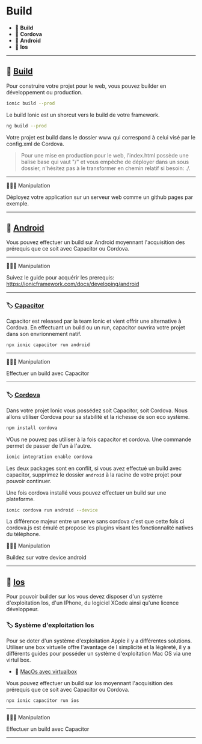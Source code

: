 # Build

*  🔖 **Build**
*  🔖 **Cordova**
*  🔖 **Android**
*  🔖 **Ios**

___

## 📑 [Build](https://ionicframework.com/docs/cli/commands/build)

Pour construire votre projet pour le web, vous pouvez builder en développement ou production.

```bash
ionic build --prod
```

Le build Ionic est un shorcut vers le build de votre framework.

```bash
ng build --prod
```

Votre projet est build dans le dossier www qui correspond à celui visé par le config.xml de Cordova.

> Pour une mise en production pour le web, l'index.html possède une balise base qui vaut "/" et vous empêche de déployer dans un sous dossier, n'hésitez pas à le transformer en chemin relatif si besoin: ./.

___

👨🏻‍💻 Manipulation

Déployez votre application sur un serveur web comme un github pages par exemple.

___

## 📑 [Android](https://ionicframework.com/docs/developing/android)

Vous pouvez effectuer un build sur Android moyennant l'acquisition des prérequis que ce soit avec Capacitor ou Cordova.

___

👨🏻‍💻 Manipulation

Suivez le guide pour acquérir les prerequis:  https://ionicframework.com/docs/developing/android

___

### 🏷️ [Capacitor](https://ionicframework.com/docs/cli/commands/capacitor-build)

Capacitor est released par la team Ionic et vient offrir une alternative à Cordova. En effectuant un build ou un run, capacitor ouvrira votre projet dans son envrionnement natif.

```bash
npx ionic capacitor run android
```

___

👨🏻‍💻 Manipulation

Effectuer un build avec Capacitor

___

### 🏷️ [Cordova](https://ionicframework.com/docs/cli/commands/cordova-build)

Dans votre projet Ionic vous possédez soit Capacitor, soit Cordova. Nous allons utiliser Cordova pour sa stabilité et la richesse de son eco système.

```bash
npm install cordova
```

VOus ne pouvez pas utiliser à la fois capacitor et cordova. Une commande permet de passer de l'un à l'autre.

```bash
ionic integration enable cordova
```

Les deux packages sont en conflit, si vous avez effectué un build avec capacitor, supprimez le dossier `android` à la racine de votre projet pour pouvoir continuer.

Une fois cordova installé vous pouvez effectuer un build sur une plateforme.

```bash
ionic cordova run android --device
```

La différence majeur entre un serve sans cordova c'est que cette fois ci cordova.js est émulé et propose les plugins visant les fonctionnalité natives du téléphone.

👨🏻‍💻 Manipulation

Buildez sur votre device android

___

## 📑 [Ios](https://ionicframework.com/docs/developing/ios)

Pour pouvoir builder sur Ios vous devez disposer d'un système d'exploitation Ios, d'un IPhone, du logiciel XCode ainsi qu'une licence développeur.

### 🏷️ Système d'exploitation Ios

Pour se doter d'un système d'exploitation Apple il y a différentes solutions. Utiliser une box virtuelle offre l'avantage de l simplicité et la légèreté, il y a différents guides pour posséder un système d'exploitation Mac OS via une virtul box.

* 🔗 [MacOs avec virtualbox](https://www.tech2tech.fr/comment-installer-macos-catalina-10-15-sur-virtualbox-sur-windows/)

Vous pouvez effectuer un build sur Ios moyennant l'acquisition des prérequis que ce soit avec Capacitor ou Cordova.

```bash
npx ionic capacitor run ios
```

___

👨🏻‍💻 Manipulation

Effectuer un build avec Capacitor

___
